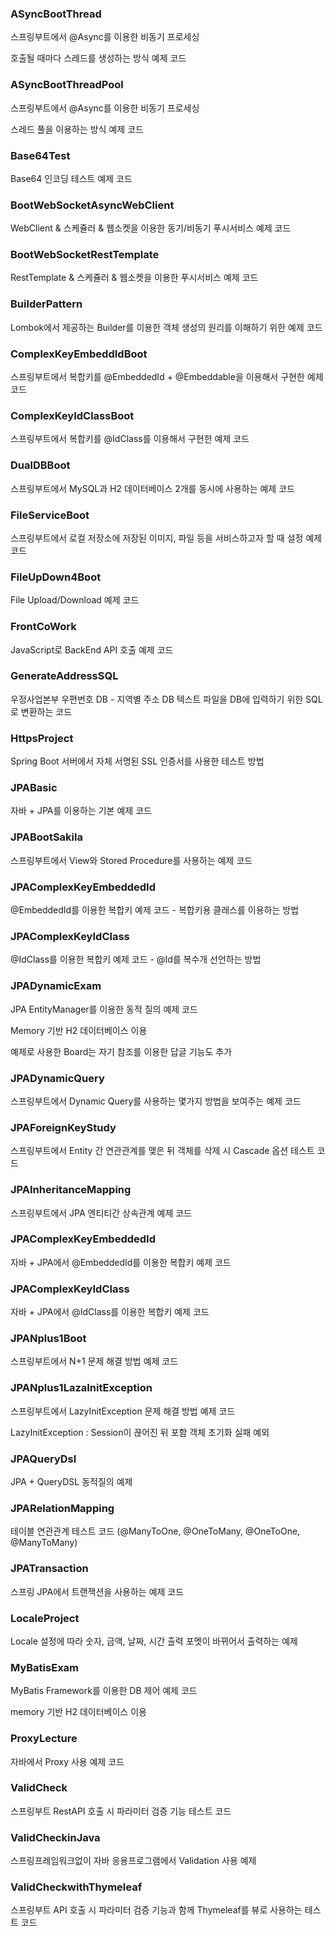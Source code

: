 ### ASyncBootThread

  스프링부트에서 @Async를 이용한 비동기 프로세싱

  호출될 때마다 스레드를 생성하는 방식 예제 코드

### ASyncBootThreadPool

  스프링부트에서 @Async를 이용한 비동기 프로세싱

  스레드 풀을 이용하는 방식 예제 코드

### Base64Test

   Base64 인코딩 테스트 예제 코드

### BootWebSocketAsyncWebClient
	
   WebClient & 스케쥴러 & 웹소켓을 이용한 동기/비동기 푸시서비스 예제 코드

### BootWebSocketRestTemplate

   RestTemplate & 스케쥴러 & 웹소켓을 이용한 푸시서비스 예제 코드

### BuilderPattern

   Lombok에서 제공하는 Builder를 이용한 객체 생성의 원리를 이해하기 위한 예제 코드

### ComplexKeyEmbeddIdBoot

   스프링부트에서 복합키를 @EmbeddedId + @Embeddable을 이용해서 구현한 예제 코드

### ComplexKeyIdClassBoot

   스프링부트에서 복합키를 @IdClass를 이용해서 구현한 예제 코드

### DualDBBoot

   스프링부트에서 MySQL과 H2 데이터베이스 2개를 동시에 사용하는 예제 코드

### FileServiceBoot

  스프링부트에서 로컬 저장소에 저장된 이미지, 파일 등을 서비스하고자 할 때 설정 예제 코드

### FileUpDown4Boot

  File Upload/Download 예제 코드

### FrontCoWork

  JavaScript로 BackEnd API 호출 예제 코드

### GenerateAddressSQL

  우정사업본부 우편번호 DB - 지역별 주소 DB 텍스트 파일을 DB에 입력하기 위한 SQL로 변환하는 코드

### HttpsProject

  Spring Boot 서버에서 자체 서명된 SSL 인증서를 사용한 테스트 방법

### JPABasic

  자바 + JPA를 이용하는 기본 예제 코드

### JPABootSakila

  스프링부트에서 View와 Stored Procedure를 사용하는 예제 코드

### JPAComplexKeyEmbeddedId

  @EmbeddedId를 이용한 복합키 예제 코드 - 복합키용 클래스를 이용하는 방법

### JPAComplexKeyIdClass

  @IdClass를 이용한 복합키 예제 코드 - @Id를 복수개 선언하는 방법

### JPADynamicExam

  JPA EntityManager를 이용한 동적 질의 예제 코드

  Memory 기반 H2 데이터베이스 이용
  
  예제로 사용한 Board는 자기 참조를 이용한 답글 기능도 추가

### JPADynamicQuery

  스프링부트에서 Dynamic Query를 사용하는 몇가지 방법을 보여주는 예제 코드

### JPAForeignKeyStudy

  스프링부트에서 Entity 간 연관관계를 맺은 뒤 객체를 삭제 시 Cascade 옵션 테스트 코드

### JPAInheritanceMapping

  스프링부트에서 JPA 엔티티간 상속관계 예제 코드

### JPAComplexKeyEmbeddedId

  자바 + JPA에서 @EmbeddedId를 이용한 복합키 예제 코드

### JPAComplexKeyIdClass

  자바 + JPA에서 @IdClass를 이용한 복합키 예제 코드

### JPANplus1Boot

  스프링부트에서 N+1 문제 해결 방법 예제 코드

### JPANplus1LazaInitException

  스프링부트에서 LazyInitException 문제 해결 방법 예제 코드

  LazyInitException : Session이 끊어진 뒤 포함 객체 초기화 실패 예외

### JPAQueryDsl

  JPA + QueryDSL 동적질의 예제

### JPARelationMapping

  테이블 연관관계 테스트 코드 (@ManyToOne, @OneToMany, @OneToOne, @ManyToMany)

### JPATransaction

  스프링 JPA에서 트랜잭션을 사용하는 예제 코드

### LocaleProject

  Locale 설정에 따라 숫자, 금액, 날짜, 시간 출력 포멧이 바뀌어서 출력하는 예제

### MyBatisExam

  MyBatis Framework를 이용한 DB 제어 예제 코드

  memory 기반 H2 데이터베이스 이용

### ProxyLecture

  자바에서 Proxy 사용 예제 코드

### ValidCheck

  스프링부트 RestAPI 호출 시 파라미터 검증 기능 테스트 코드

### ValidCheckinJava

  스프링프레임워크없이 자바 응용프로그램에서 Validation 사용 예제

### ValidCheckwithThymeleaf

  스프링부트 API 호출 시 파라미터 검증 기능과 함께 Thymeleaf를 뷰로 사용하는 테스트 코드
